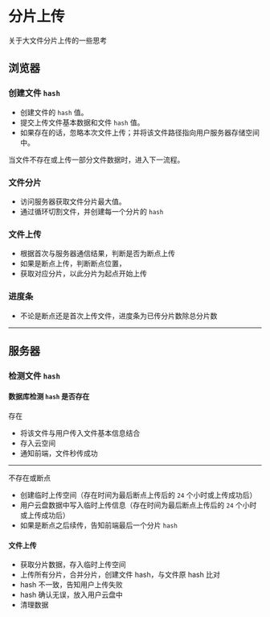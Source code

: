 # 分片上传

关于大文件分片上传的一些思考

## 浏览器

### 创建文件 `hash`

- 创建文件的 `hash` 值。
- 提交上传文件基本数据和文件 `hash` 值。
- 如果存在的话，忽略本次文件上传；并将该文件路径指向用户服务器存储空间中。

当文件不存在或上传一部分文件数据时，进入下一流程。

### 文件分片

- 访问服务器获取文件分片最大值。
- 通过循环切割文件，并创建每一个分片的 `hash`

### 文件上传

- 根据首次与服务器通信结果，判断是否为断点上传
- 如果是断点上传，判断断点位置，
- 获取对应分片，以此分片为起点开始上传

### 进度条

- 不论是断点还是首次上传文件，进度条为已传分片数除总分片数

---

## 服务器

### 检测文件 `hash`

#### 数据库检测 `hash` 是否存在

存在

- 将该文件与用户传入文件基本信息结合
- 存入云空间
- 通知前端，文件秒传成功

---

不存在或断点

- 创建临时上传空间（存在时间为最后断点上传后的 `24` 个小时或上传成功后）
- 用户云盘数据中写入临时上传信息（存在时间为最后断点上传后的 `24` 个小时或上传成功后）
- 如果是断点之后续传，告知前端最后一个分片 `hash`

#### 文件上传

- 获取分片数据，存入临时上传空间
- 上传所有分片，合并分片，创建文件 hash，与文件原 hash 比对
- hash 不一致，告知用户上传失败
- hash 确认无误，放入用户云盘中
- 清理数据
